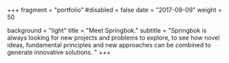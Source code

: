 +++
fragment = "portfolio"
#disabled = false
date = "2017-09-09"
weight = 50

background = "light"
title = "Meet Springbok."
subtitle = "Springbok is always looking for new projects and problems to explore, to see how novel ideas, fundamental principles and new approaches can be combined to generate innovative solutions. "
+++
